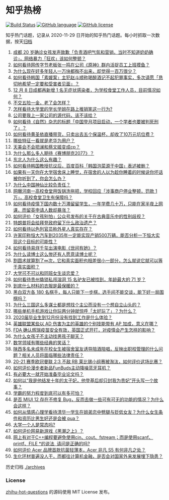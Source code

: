 # 知乎热榜
[![Build Status](https://github.com/ToWeLong/zhihu-hot-questions/workflows/CI/badge.svg)](https://github.com/ToWeLong/zhihu-hot-questions/actions)
[![GitHub language](https://img.shields.io/badge/language-golang-orange.svg)](https://golang.org/)
[![GitHub license](https://img.shields.io/github/license/ToWeLong/zhihu-hot-questions)](https://github.com/ToWeLong/zhihu-hot-questions/blob/main/LICENSE)

知乎热门话题，记录从 2020-11-29 日开始的知乎热门话题。每小时抓取一次数据，按天[归档](./archives)

<!-- BEGIN -->

1. [成都 20 岁确诊女孩发声致歉「负责酒吧气氛和营销，当时不知道奶奶确诊」，网络暴力「狂欢」该如何整顿？](https://www.zhihu.com/question/434001993)
1. [如何看待网传字节老板张一鸣在公司《原神》群内活捉员工上班摸鱼？](https://www.zhihu.com/question/434062594)
1. [为什么现在好多年轻人一万块都掏不出来，却觉得一百万很少？](https://www.zhihu.com/question/433621605)
1. [如何看待韩国「素媛案」主犯赵斗顺称喝醉酒记不起犯罪事实，多次请愿「恳切地希望一定要和受害者见面」？](https://www.zhihu.com/question/434005940)
1. [12 月 8 日成都再新增 1 名无症状感染者，为学校食堂工作人员，目前情况如何？](https://www.zhihu.com/question/433952315)
1. [不交五险一金，老了会怎样？](https://www.zhihu.com/question/383748418)
1. [怎样看待大学里的学长学姐在路上推销笔这一行为?](https://www.zhihu.com/question/355437390)
1. [公司要我上一家公司的源代码，该不该给？](https://www.zhihu.com/question/425249943)
1. [如何看待《自然》杂志的标题「中国登月项目启动，一个学者也要被判死刑了」？](https://www.zhihu.com/question/433888654)
1. [如何看待黄圣依直播带货，只卖出去五个保温杯，却收了10万元坑位费？](https://www.zhihu.com/question/433889547)
1. [哪些特征一看就是老华为用户？](https://www.zhihu.com/question/422830653)
1. [天美会不会把澜和蔡文姬变成cp？](https://www.zhihu.com/question/432189050)
1. [为什么那么多人期待《赛博朋克2077》？](https://www.zhihu.com/question/433620637)
1. [东北人为什么这么有趣？](https://www.zhihu.com/question/428347449)
1. [如何看待韩国教授抗议后，百度百科「韩国泡菜源于中国」表述被删？](https://www.zhihu.com/question/433944591)
1. [如果有一天你在大学宿舍床上睡觉，在宿舍的人以为趁你睡着的时候说你坏话被你听到了，你会怎么办？](https://www.zhihu.com/question/431107647)
1. [为什么中国神仙比较负责任？](https://www.zhihu.com/question/433060839)
1. [网曝河南一高校食堂用饭锅洗拖把，学校回应「涉事商户停业整顿，罚款 1 万」，高校食堂卫生有保障吗？](https://www.zhihu.com/question/433865995)
1. [如何看待疫情下国内数十万滞留留学生，一年学费几十万，只能在家半夜上网课，而留英申请人数却暴涨？](https://www.zhihu.com/question/433997393)
1. [如何评价「女孩别怕」公众号发布的关于在古典音乐中的性别歧视？](https://www.zhihu.com/question/433729878)
1. [特朗普将会给拜登政府留下什么政治遗产？](https://www.zhihu.com/question/433995461)
1. [如何看待以色列官员称外星人真实存在？](https://www.zhihu.com/question/433978913)
1. [许家印称恒大汽车到2035年一定能实现产销500万辆，能否分析一下恒大实现这个目标的可能性？](https://www.zhihu.com/question/433906217)
1. [如何看待易烊千玺出演电影《世间有她》？](https://www.zhihu.com/question/434000573)
1. [为什么读博士这么惨还有人愿意读博士呢？](https://www.zhihu.com/question/334132170)
1. [割圆术就算割了∞次，它和真实面积也相差很小一部分，怎么就说它就可以等于真实面积？](https://www.zhihu.com/question/433424944)
1. [大学可不可以和同班女生谈恋爱？](https://www.zhihu.com/question/427136906)
1. [如何看待贵州撬锁私闯溶洞 15 名驴友已被找到，年龄最大的 71 岁？](https://www.zhihu.com/question/433852497)
1. [到底什么材料的衣服是最保暖的？](https://www.zhihu.com/question/27028959)
1. [黑白双方各 180 名棋手，每人只能下一步棋，选手间不能交谈，能下好一局围棋吗？](https://www.zhihu.com/question/429795055)
1. [为什么三国这么多谋士都是想找个主公而没有一个想自立山头的？](https://www.zhihu.com/question/432760147)
1. [哪些单机手机游戏让你玩两分钟就惊呼「太好玩了」？为什么？](https://www.zhihu.com/question/25984324)
1. [2020届毕业生到12月份没有找到工作是什么体验？](https://www.zhihu.com/question/432657936)
1. [英雄联盟某些以 AD 伤害为主的英雄的个别技能带有 AP 加成，意义在哪？](https://www.zhihu.com/question/265527395)
1. [FDA 确认辉瑞疫苗安全有效，英国正式开打，对疫情会产生怎样的影响？](https://www.zhihu.com/question/433964956)
1. [为什么女孩子不主动找男孩子聊天？](https://www.zhihu.com/question/425554033)
1. [数学领域有哪些经典的笑话？](https://www.zhihu.com/question/22212241)
1. [陕西多名未成年在校女生被宿舍室友诱导陪酒陪唱，反映出职校管理的什么问题？相关人员将面临哪些法律责任？](https://www.zhihu.com/question/433961571)
1. [20-21 赛季欧冠曼联 2:3 不敌 RB 莱比锡小组赛被淘汰，如何评价这场比赛？](https://www.zhihu.com/question/433982700)
1. [如何评价漫步者新品FunBuds主动降噪蓝牙耳机？](https://www.zhihu.com/question/431287887)
1. [有必要大一就开始准备毕业论文吗？](https://www.zhihu.com/question/425090049)
1. [如何以“我是他结发十年的太子妃，他登基后却只封我为贵妃”开头写一个故事？](https://www.zhihu.com/question/426631158)
1. [学霸的努力程度到底可以有多可怕？](https://www.zhihu.com/question/328770692)
1. [是否 MIUI 12 存在不修复 Bug，反而去做一些可有可无的功能的情况？为什么会这样？](https://www.zhihu.com/question/433375445)
1. [如何从情感心理学看待清华一学生在姐弟恋中劈腿与贬低女友？为什么女生条件和资历比男生好还是会被 pua？](https://www.zhihu.com/question/434041754)
1. [大学一个人是常态吗?](https://www.zhihu.com/question/432907410)
1. [如何评价网易新游戏《黑潮之上》？](https://www.zhihu.com/question/416912536)
1. [网上有对于C++编程要避免使用cin、cout、fstream；而是使用scanf、printf、FILE *的说法, 请问是正确的吗?](https://www.zhihu.com/question/24456451)
1. [如何评价 Acer 品牌首款抗菌轻薄本，Acer 非凡 S5 有何非凡之处？](https://www.zhihu.com/question/433705940)
1. [生化环材普遍没人干，而都往计算机金融，是否会对国家外来发展埋下隐患？](https://www.zhihu.com/question/427138111)

<!-- END -->

历史归档 [./archives](./archives)


### License
[zhihu-hot-questions](https://github.com/towelong/zhihu-hot-questions) 的源码使用 MIT License 发布。